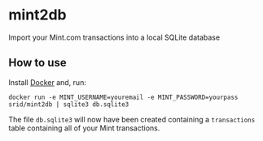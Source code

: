 mint2db
=======

Import your Mint.com transactions into a local SQLite database

How to use
----------

Install [Docker](https://www.docker.com) and, run:

```
docker run -e MINT_USERNAME=youremail -e MINT_PASSWORD=yourpass srid/mint2db | sqlite3 db.sqlite3
```

The file `db.sqlite3` will now have been created containing a
`transactions` table containing all of your Mint transactions.
